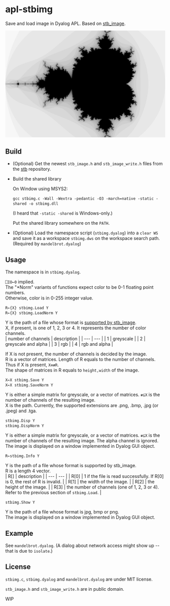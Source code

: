 # apl-stbimg
Save and load image in Dyalog APL. Based on [stb_image](https://github.com/nothings/stb).

![example](image/mandelbrot.png)

## Build
- (Optional) Get the newest `stb_image.h` and `stb_image_write.h` files from the [stb](https://github.com/nothings/stb) repository.
- Build the shared library

  On Window using MSYS2:  
  ```
  gcc stbimg.c -Wall -Wextra -pedantic -O3 -march=native -static -shared -o stbimg.dll
  ```
  (I heard that `-static -shared` is Windows-only.)
  
  Put the shared library somewhere on the `PATH`.

- (Optional) Load the namespace script (`stbimg.dyalog`) into a `clear WS` and save it as a workspace `stbimg.dws` on the workspace search path. (Required by `mandelbrot.dyalog`)

## Usage
The namespace is in `stbimg.dyalog`.

```⎕IO←0``` implied.  
The "\*Norm" variants of functions expect color to be 0-1 floating point numbers.  
Otherwise, color is in 0-255 integer value.

```apl
R←{X} stbimg.Load Y
R←{X} stbimg.LoadNorm Y
```
Y is the path of a file whose format is [supported by stb_image](https://github.com/nothings/stb/blob/master/stb_image.h#L19).  
X, if present, is one of 1, 2, 3 or 4. It represents the number of color channels.  
| number of channels | description |
| --- | --- |
| 1 | greyscale |
| 2 | greyscale and alpha |
| 3 | rgb |
| 4 | rgb and alpha |

If X is not present, the number of channels is decided by the image.  
R is a vector of matrices. Length of R equals to the number of channels. Thus if X is present, `X≡≢R`.  
The shape of matrices in R equals to `height,width` of the image.

```apl
X←X stbimg.Save Y
X←X stbimg.SaveNorm Y
```
Y is either a simple matrix for greyscale, or a vector of matrices. `≢⊆X` is the number of channels of the resulting image.  
X is the path. Currently, the supported extensions are .png, .bmp, .jpg (or .jpeg) and .tga.

```apl
stbimg.Disp Y
stbimg.DispNorm Y
```
Y is either a simple matrix for greyscale, or a vector of matrices. `≢⊆X` is the number of channels of the resulting image. The alpha channel is ignored.  
The image is displayed on a window implemented in Dyalog GUI object.

```apl
R←stbimg.Info Y
```
Y is the path of a file whose format is supported by stb_image.  
R is a length 4 vector.  
| R\[\] | description |
| --- | --- |
| R\[0\] | 1 if the file is read successfully. If R\[0\] is 0, the rest of R is invalid. |
| R\[1\] | the width of the image. |
| R\[2\] | the height of the image. |
| R\[3\] | the number of channels (one of 1, 2, 3 or 4). Refer to the previous section of `stbimg.Load`. |

```apl
stbimg.Show Y
```
Y is the path of a file whose format is jpg, bmp or png.  
The image is displayed on a window implemented in Dyalog GUI object.

## Example
See `mandelbrot.dyalog`. (A dialog about network access might show up -- that is due to `isolate`.)

## License
`stbimg.c`, `stbimg.dyalog` and `mandelbrot.dyalog` are under MIT license.

`stb_image.h` and `stb_image_write.h` are in public domain.

WIP
